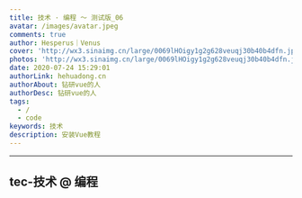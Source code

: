 ```yaml
---
title: 技术 · 编程 ～ 测试版_06
avatar: /images/avatar.jpeg
comments: true
author: Hesperus｜Venus
cover: 'http://wx3.sinaimg.cn/large/0069lHOigy1g2g628veuqj30b40b4dfn.jpg'
photos: 'http://wx3.sinaimg.cn/large/0069lHOigy1g2g628veuqj30b40b4dfn.jpg'
date: 2020-07-24 15:29:01
authorLink: hehuadong.cn
authorAbout: 钻研vue的人
authorDesc: 钻研vue的人
tags: 
  - /
  - code
keywords: 技术
description: 安装Vue教程
---
```


---
  tec-技术 @ 编程
---